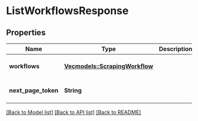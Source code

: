 # ListWorkflowsResponse

## Properties
Name | Type | Description | Notes
------------ | ------------- | ------------- | -------------
**workflows** | [**Vec<models::ScrapingWorkflow>**](ScrapingWorkflow.md) |  | [optional] [default to None]
**next_page_token** | **String** |  | [optional] [default to None]

[[Back to Model list]](../README.md#documentation-for-models) [[Back to API list]](../README.md#documentation-for-api-endpoints) [[Back to README]](../README.md)


